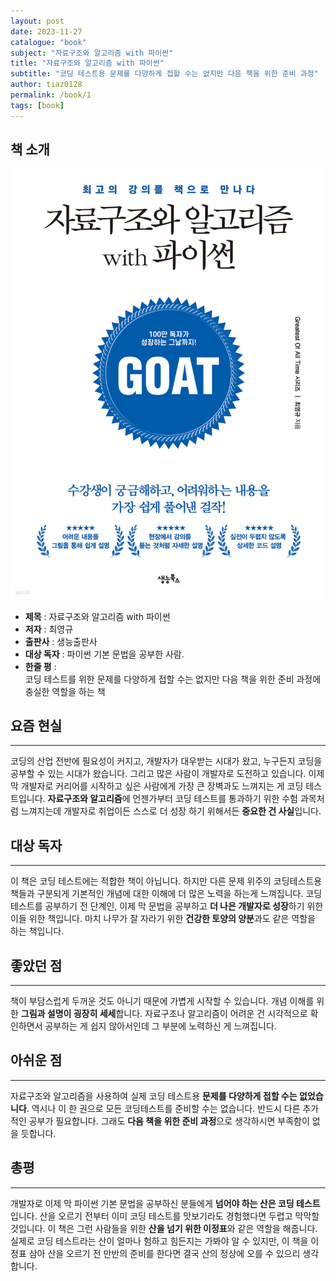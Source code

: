 ```yaml
---
layout: post
date: 2023-11-27
catalogue: "book"
subject: "자료구조와 알고리즘 with 파이썬"
title: "자료구조와 알고리즘 with 파이썬"
subtitle: "코딩 테스트용 문제를 다양하게 접할 수는 없지만 다음 책을 위한 준비 과정"
author: tiaz0128
permalink: /book/1
tags: [book]
---
```


## 책 소개

<div class="left-right">
    <img class="book" src="/assets/img/title/book/자료구조와 알고리즘 with 파이썬.png">
    <ul class="">
        <li><strong>제목</strong> : 자료구조와 알고리즘 with 파이썬</li>
        <li><strong>저자</strong> : 최영규 </li>
        <li><strong>출판사</strong> : 생능출판사</li>
        <li><strong>대상 독자</strong> : 파이썬 기본 문법을 공부한 사람.</li>
        <li>
            <strong>한줄 평</strong> : 
            <div>
                코딩 테스트를 위한 문제를 다양하게 접할 수는 없지만 다음 책을 위한 준비 과정에 충실한 역할을 하는 책
            </div>
        </li>
    </ul>
</div>


## 요즘 현실

---

코딩의 산업 전반에 필요성이 커지고, 개발자가 대우받는 시대가 왔고, 누구든지 코딩을 공부할 수 있는 시대가 왔습니다. 그리고 많은 사람이 개발자로 도전하고 있습니다. 이제 막 개발자로 커리어를 시작하고 싶은 사람에게 가장 큰 장벽과도 느껴지는 게 코딩 테스트입니다. **자료구조와 알고리즘**에 언젠가부터 코딩 테스트를 통과하기 위한 수험 과목처럼 느껴지는데 개발자로 취업이든 스스로 더 성장 하기 위해서든 **중요한 건 사실**입니다.

## 대상 독자

---

이 책은 코딩 테스트에는 적합한 책이 아닙니다. 하지만  다른 문제 위주의 코딩테스트용 책들과 구분되게 기본적인 개념에 대한 이해에 더 많은 노력을 하는게 느껴집니다. 코딩테스트를 공부하기 전 단계인, 이제 막 문법을 공부하고 **더 나은 개발자로 성장**하기 위한 이들 위한 책입니다. 마치 나무가 잘 자라기 위한 **건강한 토양의 양분**과도 같은 역할을 하는 책입니다.

## 좋았던 점

---

책이 부담스럽게 두꺼운 것도 아니기 때문에 가볍게 시작할 수 있습니다. 개념 이해를 위한 **그림과 설명이 굉장히 세세**합니다. 자료구조나 알고리즘이 어려운 건 시각적으로 확인하면서 공부하는 게 쉽지 않아서인데 그 부분에 노력하신 게 느껴집니다.

## 아쉬운 점

---

자료구조와 알고리즘을 사용하여 실제 코딩 테스트용 **문제를 다양하게 접할 수는 없었습니다**. 역시나 이 한 권으로 모든 코딩테스트를 준비할 수는 없습니다. 반드시 다른 추가적인 공부가 필요합니다. 그래도 **다음 책을 위한 준비 과정**으로 생각하시면 부족함이 없을 듯합니다.

## 총평

---

개발자로 이제 막 파이썬 기본 문법을 공부하신 분들에게 **넘어야 하는 산은 코딩 테스트**입니다. 산을 오르기 전부터 이미 코딩 테스트를 맛보기라도 경험했다면 두렵고 막막할 것입니다. 이 책은 그런 사람들을 위한 **산을 넘기 위한 이정표**와 같은 역할을 해줍니다. 실제로 코딩 테스트라는 산이 얼마나 험하고 힘든지는 가봐야 알 수 있지만, 이 책을 이정표 삼아 산을 오르기 전 만반의 준비를 한다면 결국 산의 정상에 오를 수 있으리 생각합니다.